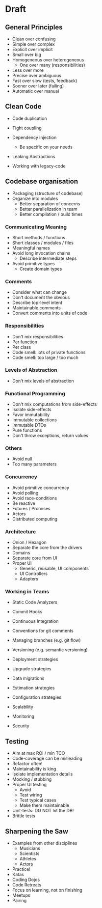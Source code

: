 # Draft

## General Principles

* Clean over confusing
* Simple over complex
* Explicit over implicit
* Small over big
* Homogeneous over heterogeneous
  * One over many (responsibilities)
* Less over more
* Precise over ambiguous
* Fast over slow (tests, feedback)
* Sooner over later (failing)
* Automatic over manual

## Clean Code

* Code duplication
* Tight coupling
* Dependency injection
  * Be specific on your needs
* Leaking Abstractions

* Working with legacy-code

## Codebase organisation

* Packaging (structure of codebase)
* Organize into modules
  * Better separation of concerns
  * Better parallelization in team
  * Better compilation / build times

### Communicating Meaning

* Short methods / functions
* Short classes / modules / files
* Meaningful names
* Avoid long invocation chains
  * Describe intermediate steps
* Avoid primitive types
  * Create domain types 

### Comments
  * Consider what can change
  * Don't document the obvious
  * Describe top-level intent
  * Maintainable comments
  * Convert comments into units of code

### Responsibilities

* Don't mix responsibilities
 * Per function
 * Per class
* Code smell: lots of private functions
* Code smell: too large / too much

### Levels of Abstraction

* Don't mix levels of abstraction
 
### Functional Programming

* Don't mix computations from side-effects
 * Isolate side-effects
* Favor immutability
 * Immutable collections
 * Immutable DTOs
 * Pure functions
 * Don't throw exceptions, return values

### Others

* Avoid null
* Too many parameters

### Concurrency

* Avoid primitive concurrency
* Avoid polling
* Avoid race-conditions
* Be reactive
* Futures / Promises
* Actors
* Distributed computing

### Architecture

* Onion / Hexagon
* Separate the core from the drivers
* Domains
* Separate core from UI
* Proper UI
  * Generic, reusable, UI components
  * UI Controllers
  * Adapters

### Working in Teams

* Static Code Analyzers
* Commit Hooks
* Continuous Integration
* Conventions for git comments
* Managing branches (e.g. git flow)

* Versioning (e.g. semantic versioning)
* Deployment strategies
* Upgrade strategies

* Data migrations

* Estimation strategies

* Configuration strategies

* Scalability
* Monitoring
* Security

## Testing

* Aim at max ROI / min TCO
* Code-coverage can be misleading
* Refactor often!
* Maintainability is king
* Isolate implementation details
* Mocking / stubbing
* Proper UI testing
  * Avoid
  * Test wiring
  * Test typical cases
  * Make them maintainable
* Unit-tests: DO NOT hit the DB!
* Brittle tests

## Sharpening the Saw

* Examples from other disciplines
  * Musicians
  * Scientists
  * Athletes
  * Actors
* Practice!
* Katas
* Coding Dojos
* Code Retreats
* Focus on learning, not on finishing
* Meetups
* Pairing



